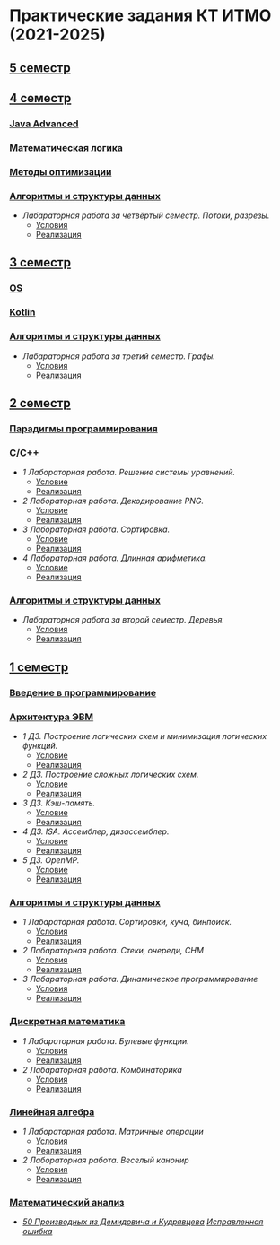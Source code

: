 # Практические задания КТ ИТМО (2021-2025)

## [5 семестр](https://github.com/Ultimatereo/ITMO-UNIVERSITY/tree/main/sem5) 

## [4 семестр](https://github.com/Ultimatereo/ITMO-UNIVERSITY/tree/main/sem4)

### [Java Advanced](https://github.com/Ultimatereo/ITMO-UNIVERSITY/tree/main/sem4/java-advanced)
### [Математическая логика](https://github.com/Ultimatereo/ITMO-UNIVERSITY/tree/main/sem4/math-logic)
### [Методы оптимизации](https://github.com/Ultimatereo/ITMO-UNIVERSITY/tree/main/sem4/math-logic)
### [Алгоритмы и структуры данных](https://github.com/Ultimatereo/ITMO-UNIVERSITY/tree/main/sem4/algorithms)
     
  * *Лабараторная работа за четвёртый семестр. Потоки, разрезы.*
      * [Условия](https://github.com/Ultimatereo/ITMO-UNIVERSITY/blob/main/sem4/algorithms/problems.pdf)
      * [Реализация](https://github.com/Ultimatereo/ITMO-UNIVERSITY/blob/main/sem4/algorithms) 

   
## [3 семестр](https://github.com/Ultimatereo/ITMO-UNIVERSITY/tree/main/sem3) 

### [OS](https://github.com/Ultimatereo/ITMO-UNIVERSITY/tree/main/sem3/os)
### [Kotlin](https://github.com/Ultimatereo/ITMO-UNIVERSITY/tree/main/sem3/kotlin)
### [Алгоритмы и структуры данных](https://github.com/Ultimatereo/ITMO-UNIVERSITY/tree/main/sem3/algorithms)
     
  * *Лабараторная работа за третий семестр. Графы.*
      * [Условия](https://github.com/Ultimatereo/ITMO-UNIVERSITY/blob/main/sem3/algorithms/problems.pdf)
      * [Реализация](https://github.com/Ultimatereo/ITMO-UNIVERSITY/blob/main/sem3/algorithms) 

## [2 семестр](https://github.com/Ultimatereo/ITMO-UNIVERSITY/tree/main/sem2)

### [Парадигмы программирования](https://github.com/Ultimatereo/ITMO-UNIVERSITY/tree/main/sem2/paradigms)
### [C/C++](https://github.com/Ultimatereo/ITMO-UNIVERSITY/tree/main/sem2/c-and-c%2B%2B)
  * *1 Лабораторная работа. Решение системы уравнений.*
    * [Условие](https://github.com/Ultimatereo/ITMO-UNIVERSITY/tree/main/sem2/c-and-c%2B%2B/КТ_2022_1.pdf)
    * [Реализация](https://github.com/Ultimatereo/ITMO-UNIVERSITY/tree/main/sem2/c-and-c%2B%2B/c_1-Ultimatereo)
  * *2 Лабораторная работа. Декодирование PNG.*
    * [Условие](https://github.com/Ultimatereo/ITMO-UNIVERSITY/tree/main/sem2/c-and-c%2B%2B/КТ_2022_2.pdf)
    * [Реализация](https://github.com/Ultimatereo/ITMO-UNIVERSITY/tree/main/sem2/c-and-c%2B%2B/c_2-Ultimatereo)
  * *3 Лабораторная работа. Сортировка.*
    * [Условие](https://github.com/Ultimatereo/ITMO-UNIVERSITY/tree/main/sem2/c-and-c%2B%2B/КТ_2022_3.pdf)
    * [Реализация](https://github.com/Ultimatereo/ITMO-UNIVERSITY/tree/main/sem2/c-and-c%2B%2B/cpp_1-Ultimatereo)
  * *4 Лабораторная работа. Длинная арифметика.*
    * [Условие](https://github.com/Ultimatereo/ITMO-UNIVERSITY/tree/main/sem2/c-and-c%2B%2B/КТ_2022_4.pdf)
    * [Реализация](https://github.com/Ultimatereo/ITMO-UNIVERSITY/tree/main/sem2/c-and-c%2B%2B/cpp_2-Ultimatereo)
### [Алгоритмы и структуры данных](https://github.com/Ultimatereo/ITMO-UNIVERSITY/tree/main/sem2/algorithms)

     
  * *Лабараторная работа за второй семестр. Деревья.*
      * [Условия](https://github.com/Ultimatereo/ITMO-UNIVERSITY/tree/main/sem2/algorithms/problem.pdf)
      * [Реализация](https://github.com/Ultimatereo/ITMO-UNIVERSITY/tree/main/sem2/algorithms/) 


## [1 семестр](https://github.com/Ultimatereo/ITMO-UNIVERSITY/tree/main/sem1)

### [Введение в программирование](https://github.com/Ultimatereo/ITMO-UNIVERSITY/tree/main/sem1/prog-intro)
### [Архитектура ЭВМ](https://github.com/Ultimatereo/ITMO-UNIVERSITY/tree/main/sem1/computer-architecture)

  * *1 ДЗ. Построение логических схем и минимизация логических функций.*
    * [Условие](https://github.com/Ultimatereo/ITMO-UNIVERSITY/tree/main/sem1/computer-architecture/HW1/КТ%20ЭВМ%202021.%20ДЗ%201.pdf)
    * [Реализация](https://github.com/Ultimatereo/ITMO-UNIVERSITY/tree/main/sem1/computer-architecture/HW1)
  * *2 ДЗ. Построение сложных логических схем.*
    * [Условие](https://github.com/Ultimatereo/ITMO-UNIVERSITY/tree/main/sem1/computer-architecture/HW2/КТ%202021.%20ДЗ%202.pdf)
    * [Реализация](https://github.com/Ultimatereo/ITMO-UNIVERSITY/tree/main/sem1/computer-architecture/HW2)
  * *3 ДЗ. Кэш-память.*
    * [Условие](https://github.com/Ultimatereo/ITMO-UNIVERSITY/tree/main/sem1/computer-architecture/HW3/КТ%202021.%20ДЗ%203.pdf)
    * [Реализация](https://github.com/Ultimatereo/ITMO-UNIVERSITY/tree/main/sem1/computer-architecture/HW3)
  * *4 ДЗ. ISA. Ассемблер, дизассемблер.*
    * [Условие](https://github.com/Ultimatereo/ITMO-UNIVERSITY/tree/main/sem1/computer-architecture/HW4/КТ%20ЭВМ%202021.%20ДЗ%204.pdf)
    * [Реализация](https://github.com/Ultimatereo/ITMO-UNIVERSITY/tree/main/sem1/computer-architecture/HW4)
  * *5 ДЗ. OpenMP.*
    * [Условие](https://github.com/Ultimatereo/ITMO-UNIVERSITY/tree/main/sem1/computer-architecture/HW5/КТ%20ЭВМ%202021.%20ДЗ%205.pdf)
    * [Реализация](https://github.com/Ultimatereo/ITMO-UNIVERSITY/tree/main/sem1/computer-architecture/HW5)

### [Алгоритмы и структуры данных](https://github.com/Ultimatereo/ITMO-UNIVERSITY/tree/main/sem1/algorithms)

  * *1 Лабараторная работа. Сортировки, куча, бинпоиск.*
      * [Условия](https://github.com/Ultimatereo/ITMO-UNIVERSITY/tree/main/sem1/algorithms/sem1/lab1/problem.pdf)
      * [Реализация](https://github.com/Ultimatereo/ITMO-UNIVERSITY/tree/main/sem1/algorithms/sem1/lab1)
  * *2 Лабараторная работа. Стеки, очереди, СНМ*
      * [Условия](https://github.com/Ultimatereo/ITMO-UNIVERSITY/tree/main/sem1/algorithms/sem1/lab2/problem.pdf)
      * [Реализация](https://github.com/Ultimatereo/ITMO-UNIVERSITY/tree/main/sem1/algorithms/sem1/lab2)  
  * *3 Лабараторная работа. Динамическое программирование*
      * [Условия](https://github.com/Ultimatereo/ITMO-UNIVERSITY/tree/main/sem1/lab3/problem.pdf)
      * [Реализация](https://github.com/Ultimatereo/ITMO-UNIVERSITY/tree/main/sem1/algorithms/lab3)       
### [Дискретная математика](https://github.com/Ultimatereo/ITMO-UNIVERSITY/tree/main/sem1/discrete-math)
  
  * *1 Лабараторная работа. Булевые функции.*
    * [Условия](https://github.com/Ultimatereo/ITMO-UNIVERSITY/blob/main/sem1/discrete-math/lab1/s1-01-lab-boolean.pdf)
    * [Реализация](https://github.com/Ultimatereo/ITMO-UNIVERSITY/tree/main/sem1/discrete-math/lab1)
  * *2 Лабараторная работа. Комбинаторика*
    * [Условия](https://github.com/Ultimatereo/ITMO-UNIVERSITY/blob/main/sem1/discrete-math/lab2/s1-02-lab-combinatorics.pdf)
    * [Реализация](https://github.com/Ultimatereo/ITMO-UNIVERSITY/tree/main/sem1/discrete-math/lab2)

### [Линейная алгебра](https://github.com/Ultimatereo/ITMO-UNIVERSITY/tree/main/sem1/linear-algebra)

  * *1 Лабораторная работа. Матричные операции*
      * [Условия](https://github.com/Ultimatereo/ITMO-UNIVERSITY/tree/main/sem1/linear-algebra/Lab_1.pdf)
      * [Реализация](https://github.com/Ultimatereo/ITMO-UNIVERSITY/tree/main/sem1/linear-algebra/lab1.py)
  * *2 Лабораторная работа. Веселый канонир*
      * [Условия](https://github.com/Ultimatereo/ITMO-UNIVERSITY/tree/main/sem1/linear-algebra/Lab_2-3.pdf)
      * [Реализация](https://github.com/Ultimatereo/ITMO-UNIVERSITY/tree/main/sem1/linear-algebra/lab2.py)
     
### [Математический анализ](https://github.com/Ultimatereo/ITMO-UNIVERSITY/tree/main/sem1/calculus)

  * *[50 Производных из Демидовича и Кудрявцева](https://github.com/Ultimatereo/ITMO-UNIVERSITY/tree/main/sem1/calculus/50%20derivatives.pdf)* *[Исправленная ошибка](https://github.com/Ultimatereo/ITMO-UNIVERSITY/tree/main/sem1/calculus/K13.83%20mistake.pdf)*
